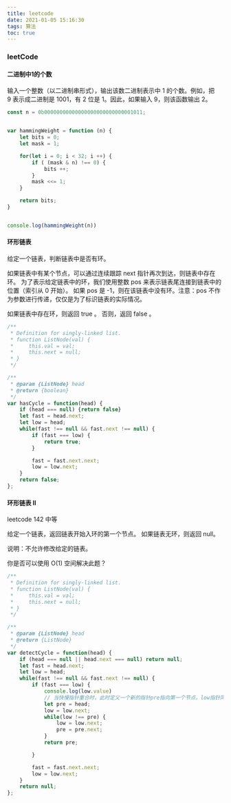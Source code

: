 ```yaml
---
title: leetcode
date: 2021-01-05 15:16:30
tags: 算法
toc: true
---
```



### leetCode

#### 二进制中1的个数
输入一个整数（以二进制串形式），输出该数二进制表示中 1 的个数。例如，把 9 表示成二进制是 1001，有 2 位是 1。因此，如果输入 9，则该函数输出 2。

```js
const n = 0b00000000000000000000000000001011;


var hammingWeight = function (n) {
	let bits = 0;
	let mask = 1;

	for(let i = 0; i < 32; i ++) {
		if ( (mask & n) !== 0) {
			bits ++;
		}
		mask <<= 1;
	}

	return bits;
}


console.log(hammingWeight(n))
```

#### 环形链表

给定一个链表，判断链表中是否有环。

如果链表中有某个节点，可以通过连续跟踪 next 指针再次到达，则链表中存在环。 为了表示给定链表中的环，我们使用整数 pos 来表示链表尾连接到链表中的位置（索引从 0 开始）。 如果 pos 是 -1，则在该链表中没有环。注意：pos 不作为参数进行传递，仅仅是为了标识链表的实际情况。

如果链表中存在环，则返回 true 。 否则，返回 false 。

```javascript
/**
 * Definition for singly-linked list.
 * function ListNode(val) {
 *     this.val = val;
 *     this.next = null;
 * }
 */

/**
 * @param {ListNode} head
 * @return {boolean}
 */
var hasCycle = function(head) {
	if (head === null) {return false}
	let fast = head.next;
	let low = head;
	while(fast !== null && fast.next !== null) {
		if (fast === low) {
			return true;
		}

		fast = fast.next.next;
		low = low.next;
	}
	return false;
};
```

#### 环形链表 II

leetcode 142 中等

给定一个链表，返回链表开始入环的第一个节点。 如果链表无环，则返回 null。

说明：不允许修改给定的链表。

你是否可以使用 O(1) 空间解决此题？

```javascript
/**
 * Definition for singly-linked list.
 * function ListNode(val) {
 *     this.val = val;
 *     this.next = null;
 * }
 */

/**
 * @param {ListNode} head
 * @return {ListNode}
 */
var detectCycle = function(head) {
	if (head === null || head.next === null) return null;
	let fast = head.next;
	let low = head;
	while(fast !== null && fast.next !== null) {
		if (fast === low) {
			console.log(low.value)
			// 当快慢指针重合时，此时定义一个新的指针pre指向第一个节点，low指针同时向后移动，pre和low重合点即入环节点
			let pre = head;
			low = low.next;
			while(low !== pre) {
				low = low.next;
				pre = pre.next;
			}
			return pre;

		}

		fast = fast.next.next;
		low = low.next;
	}
	return null;
};
```


